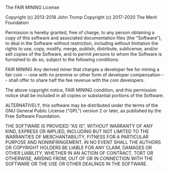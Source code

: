 The FAIR MINING License

Copyright (c) 2013-2018 John Tromp
Copyright (c) 2017-2020 The Merit Foundation

Permission is hereby granted, free of charge, to any person obtaining a copy
of this software and associated documentation files (the "Software"), to deal
in the Software without restriction, including without limitation the rights
to use, copy, modify, merge, publish, distribute, sublicense, and/or sell
copies of the Software, and to permit persons to whom the Software is
furnished to do so, subject to the following conditions:

FAIR MINING
Any derived miner that charges a developer fee for mining a fair coin
---one with no premine or other form of developer compensation---
shall offer to share half the fee revenue with the coin developers.

The above copyright notice, FAIR MINING condition, and this permission notice
shall be included in all copies or substantial portions of the Software.


ALTERNATIVELY, this software may be distributed under the terms of the
GNU General Public License ("GPL") version 2 or later, as published by
the Free Software Foundation.

THE SOFTWARE IS PROVIDED "AS IS", WITHOUT WARRANTY OF ANY KIND, EXPRESS OR
IMPLIED, INCLUDING BUT NOT LIMITED TO THE WARRANTIES OF MERCHANTABILITY,
FITNESS FOR A PARTICULAR PURPOSE AND NONINFRINGEMENT. IN NO EVENT SHALL THE
AUTHORS OR COPYRIGHT HOLDERS BE LIABLE FOR ANY CLAIM, DAMAGES OR OTHER
LIABILITY, WHETHER IN AN ACTION OF CONTRACT, TORT OR OTHERWISE, ARISING FROM,
OUT OF OR IN CONNECTION WITH THE SOFTWARE OR THE USE OR OTHER DEALINGS IN THE
SOFTWARE.